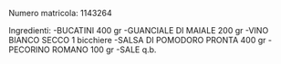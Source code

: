 Numero matricola: 1143264

Ingredienti:
 -BUCATINI 400 gr
 -GUANCIALE DI MAIALE 200 gr
 -VINO BIANCO SECCO 1 bicchiere
 -SALSA DI POMODORO PRONTA 400 gr
 -PECORINO ROMANO 100 gr
 -SALE q.b.
